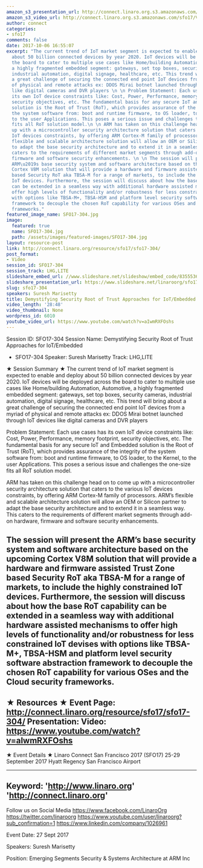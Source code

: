 ```yaml
---
amazon_s3_presentation_url: http://connect.linaro.org.s3.amazonaws.com/sfo17/Presentations/SFO17-304%20Demystifying%20RoT_Final_LC.pptx
amazon_s3_video_url: http://connect.linaro.org.s3.amazonaws.com/sfo17/Videos/SFO17-304%20-%20Demystifying%20Security%20Root%20of%20Trust%20Approaches%20for%20IoT-Embedded.mp4
author: connect
categories:
- sfo17
comments: false
date: 2017-10-06 16:55:07
excerpt: "The current trend of IoT market segment is expected to enable and deploy
  about 50 billion connected devices by year 2020. IoT devices will be deployed across
  the board to cater to multiple use cases like Home/building Automation, Automotive,
  a highly fragmented embedded segment: gateways, set top boxes, security cameras,
  industrial automation, digital signage, healthcare, etc. This trend will bring about
  a great challenge of securing the connected end point IoT devices from a myriad
  of physical and remote attacks ex: DDOS Mirai botnet launched through IoT devices
  like digital cameras and DVR players \n \n Problem Statement: Each use cases has
  its own IoT device constraints like: Cost, Power, Performance, memory footprint,
  security objectives, etc. The fundamental basis for any secure IoT and Embedded
  solution is the Root of Trust (RoT), which provides assurance of the integrity of
  the system software from: boot and runtime firmware, to OS loader, to the Kernel,
  to the user Applications. This poses a serious issue and challenges the one-size
  fits all RoT solution model.\n \n ARM has taken on this challenge head on to come
  up with a microcontroller security architecture solution that caters to the various
  IoT devices constraints, by offering ARM Cortex-M family of processors. ARM\u2019s
  flexible and scalable architecture solution will allow an OEM or Silicon partner
  to adapt the base security architecture and to extend it in a seamless way. This
  caters to the requirements of different market segments through add-on hardware,
  firmware and software security enhancements. \n \n The session will present the
  ARM\u2019s base security system and software architecture based on the upcoming
  Cortex V8M solution that will provide a hardware and firmware assisted Trust Zone
  based Security RoT aka TBSA-M for a range of markets, to include the highly constrained
  IoT devices. Furthermore, the session will discuss about how the base RoT capability
  can be extended in a seamless way with additional hardware assisted mechanisms to
  offer high levels of functionality and/or robustness for less constrained IoT devises
  with options like TBSA-M+, TBSA-HSM and platform level security software abstraction
  framework to decouple the chosen RoT capability for various OSes and the Cloud security
  frameworks."
featured_image_name: SFO17-304.jpg
image:
  featured: true
  name: SFO17-304.jpg
  path: /assets/images/featured-images/SFO17-304.jpg
layout: resource-post
link: http://connect.linaro.org/resource/sfo17/sfo17-304/
post_format:
- Video
session_id: SFO17-304
session_track: LHG,LITE
slideshare_embed_url: //www.slideshare.net/slideshow/embed_code/83555369
slideshare_presentation_url: https://www.slideshare.net/linaroorg/sfo17-304-demystifying-ro-tfinallc-83555369
slug: sfo17-304
speakers: Suresh Marisetty
title: Demystifying Security Root of Trust Approaches for IoT/Embedded - SFO17-304
video_length: '28:48'
video_thumbnail: None
wordpress_id: 6010
youtube_video_url: https://www.youtube.com/watch?v=aIwmRXFOshs
---
```


Session ID: SFO17-304
Session Name: Demystifying Security Root of Trust Approaches for IoT/Embedded
- SFO17-304
Speaker: Suresh Marisetty
Track: LHG,LITE

★ Session Summary ★
The current trend of IoT market segment is expected to enable and deploy about 50 billion connected devices by year 2020. IoT devices will be deployed across the board to cater to multiple use cases like Home/building Automation, Automotive, a highly fragmented embedded segment: gateways, set top boxes, security cameras, industrial automation, digital signage, healthcare, etc. This trend will bring about a great challenge of securing the connected end point IoT devices from a myriad of physical and remote attacks ex: DDOS Mirai botnet launched through IoT devices like digital cameras and DVR players

Problem Statement: Each use cases has its own IoT device constraints like: Cost, Power, Performance, memory footprint, security objectives, etc. The fundamental basis for any secure IoT and Embedded solution is the Root of Trust (RoT), which provides assurance of the integrity of the system software from: boot and runtime firmware, to OS loader, to the Kernel, to the user Applications. This poses a serious issue and challenges the one-size fits all RoT solution model.

ARM has taken on this challenge head on to come up with a microcontroller security architecture solution that caters to the various IoT devices constraints, by offering ARM Cortex-M family of processors. ARM’s flexible and scalable architecture solution will allow an OEM or Silicon partner to adapt the base security architecture and to extend it in a seamless way. This caters to the requirements of different market segments through add-on hardware, firmware and software security enhancements.

The session will present the ARM’s base security system and software architecture based on the upcoming Cortex V8M solution that will provide a hardware and firmware assisted Trust Zone based Security RoT aka TBSA-M for a range of markets, to include the highly constrained IoT devices. Furthermore, the session will discuss about how the base RoT capability can be extended in a seamless way with additional hardware assisted mechanisms to offer high levels of functionality and/or robustness for less constrained IoT devises with options like TBSA-M+, TBSA-HSM and platform level security software abstraction framework to decouple the chosen RoT capability for various OSes and the Cloud security frameworks.
---------------------------------------------------
★ Resources ★
Event Page: http://connect.linaro.org/resource/sfo17/sfo17-304/
Presentation:
Video: https://www.youtube.com/watch?v=aIwmRXFOshs
---------------------------------------------------

★ Event Details ★
Linaro Connect San Francisco 2017 (SFO17)
25-29 September 2017
Hyatt Regency San Francisco Airport

---------------------------------------------------
Keyword:
'http://www.linaro.org'
'http://connect.linaro.org'
---------------------------------------------------
Follow us on Social Media
https://www.facebook.com/LinaroOrg
https://twitter.com/linaroorg
https://www.youtube.com/user/linaroorg?sub_confirmation=1
https://www.linkedin.com/company/1026961

Event Date: 27 Sept 2017

Speakers: Suresh Marisetty

Position: Emerging Segments Security & Systems Architecture at ARM Inc